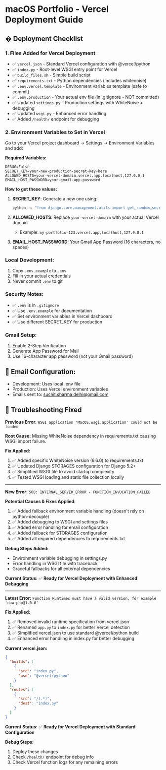 # macOS Portfolio - Vercel Deployment Guide

## � Deployment Checklist

### 1. Files Added for Vercel Deployment
- ✅ `vercel.json` - Standard Vercel configuration with @vercel/python
- ✅ `index.py` - Root-level WSGI entry point for Vercel
- ✅ `build_files.sh` - Simple build script  
- ✅ `requirements.txt` - Python dependencies (includes whitenoise)
- ✅ `.env.vercel.template` - Environment variables template (safe to commit)
- ✅ `.env.production` - Your actual env file (in .gitignore - NOT committed)
- ✅ Updated `settings.py` - Production settings with WhiteNoise + debugging
- ✅ Updated `wsgi.py` - Enhanced error handling
- ✅ Added `/health/` endpoint for debugging

### 2. Environment Variables to Set in Vercel

Go to your Vercel project dashboard → Settings → Environment Variables and add:

**Required Variables:**
```
DEBUG=False
SECRET_KEY=your-new-production-secret-key-here
ALLOWED_HOSTS=your-vercel-domain.vercel.app,localhost,127.0.0.1
EMAIL_HOST_PASSWORD=your-gmail-app-password
```

**How to get these values:**

1. **SECRET_KEY**: Generate a new one using:
   ```python
   python -c "from django.core.management.utils import get_random_secret_key; print(get_random_secret_key())"
   ```

2. **ALLOWED_HOSTS**: Replace `your-vercel-domain` with your actual Vercel domain
   - Example: `my-portfolio-123.vercel.app,localhost,127.0.0.1`

3. **EMAIL_HOST_PASSWORD**: Your Gmail App Password (16 characters, no spaces)

### Local Development:
1. Copy `.env.example` to `.env`
2. Fill in your actual credentials
3. Never commit `.env` to git

### Security Notes:
- ✅ `.env` is in `.gitignore`
- ✅ Use `.env.example` for documentation
- ✅ Set environment variables in Vercel dashboard
- ✅ Use different SECRET_KEY for production

### Gmail Setup:
1. Enable 2-Step Verification
2. Generate App Password for Mail
3. Use 16-character app password (not your Gmail password)

## 📧 Email Configuration:
- Development: Uses local .env file
- Production: Uses Vercel environment variables
- Emails sent to: suchit.sharma.delhi@gmail.com

## 🔧 **Troubleshooting Fixed**

**Previous Error:** `WSGI application 'MacOS.wsgi.application' could not be loaded`

**Root Cause:** Missing WhiteNoise dependency in requirements.txt causing WSGI import failure.

**Fix Applied:**
1. ✅ Added specific WhiteNoise version (6.6.0) to requirements.txt
2. ✅ Updated Django STORAGES configuration for Django 5.2+
3. ✅ Simplified WSGI file to avoid startup complexity
4. ✅ Tested WSGI loading and static file collection locally

---

**New Error:** `500: INTERNAL_SERVER_ERROR - FUNCTION_INVOCATION_FAILED`

**Potential Causes & Fixes Applied:**
1. ✅ Added fallback environment variable handling (doesn't rely on python-decouple)
2. ✅ Added debugging to WSGI and settings files
3. ✅ Added error handling for email configuration
4. ✅ Added fallback for STORAGES configuration
5. ✅ Added all required dependencies to requirements.txt

**Debug Steps Added:**
- Environment variable debugging in settings.py
- Error handling in WSGI file with traceback
- Graceful fallbacks for all external dependencies

**Current Status:** ✅ **Ready for Vercel Deployment with Enhanced Debugging**

---

**Latest Error:** `Function Runtimes must have a valid version, for example 'now-php@1.0.0'`

**Fix Applied:**
1. ✅ Removed invalid runtime specification from vercel.json
2. ✅ Renamed `app.py` to `index.py` for better Vercel detection
3. ✅ Simplified vercel.json to use standard @vercel/python build
4. ✅ Enhanced error handling in index.py for better debugging

**Current vercel.json:**
```json
{
  "builds": [
    {
      "src": "index.py",
      "use": "@vercel/python"
    }
  ],
  "routes": [
    {
      "src": "/(.*)",
      "dest": "index.py"
    }
  ]
}
```

**Current Status:** ✅ **Ready for Vercel Deployment with Standard Configuration**

**Debug Steps:**
1. Deploy these changes
2. Check `/health/` endpoint for debug info
3. Check Vercel function logs for any remaining errors
